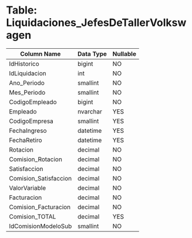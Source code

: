 # Table: Liquidaciones_JefesDeTallerVolkswagen

| Column Name | Data Type | Nullable |
|-------------|-----------|----------|
| IdHistorico | bigint | NO |
| IdLiquidacion | int | NO |
| Ano_Periodo | smallint | NO |
| Mes_Periodo | smallint | NO |
| CodigoEmpleado | bigint | NO |
| Empleado | nvarchar | YES |
| CodigoEmpresa | smallint | YES |
| FechaIngreso | datetime | YES |
| FechaRetiro | datetime | YES |
| Rotacion | decimal | NO |
| Comision_Rotacion | decimal | NO |
| Satisfaccion | decimal | NO |
| Comision_Satisfaccion | decimal | NO |
| ValorVariable | decimal | NO |
| Facturacion | decimal | NO |
| Comision_Facturacion | decimal | NO |
| Comision_TOTAL | decimal | YES |
| IdComisionModeloSub | smallint | NO |
